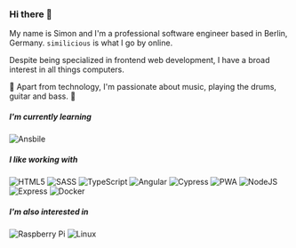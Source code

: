 ### Hi there 👋
My name is Simon and I'm a professional software engineer based in Berlin, Germany. `similicious` is what I go by online.

Despite being specialized in frontend web development, I have a broad interest in all things computers. 

🎵 Apart from technology, I'm passionate about music, playing the drums, guitar and bass. 🤘

##### I'm currently learning
![Ansbile](https://img.shields.io/badge/Ansible-%23EE0000?style=for-the-badge&logo=ansible)
##### I like working with
![HTML5](https://img.shields.io/badge/HTML5-%23E34F26?style=for-the-badge&logo=html5&logoColor=white)
![SASS](https://img.shields.io/badge/SASS-%23CC6699?style=for-the-badge&logo=sass&logoColor=white)
![TypeScript](https://img.shields.io/badge/TypeScript-%233178C6?style=for-the-badge&logo=typescript&logoColor=white)
![Angular](https://img.shields.io/badge/Angular-%23DD0031?style=for-the-badge&logo=angular)
![Cypress](https://img.shields.io/badge/Cypress-%2317202C?style=for-the-badge&logo=cypress&logoColor=white)
![PWA](https://img.shields.io/badge/PWA-%235A0FC8?style=for-the-badge&logo=pwa&logoColor=white)
![NodeJS](https://img.shields.io/badge/NodeJS-%23339933?style=for-the-badge&logo=node.js&logoColor=white)
![Express](https://img.shields.io/badge/Express-%23000000?style=for-the-badge&logo=express&logoColor=white)
![Docker](https://img.shields.io/badge/Docker-%232496ED?style=for-the-badge&logo=docker&logoColor=white)
##### I'm also interested in
![Raspberry Pi](https://img.shields.io/badge/Rasberry%20Pi-%23A22846?style=for-the-badge&logo=raspberrypi&logoColor=white)
![Linux](https://img.shields.io/badge/Linux-%23FCC624?style=for-the-badge&logo=linux&logoColor=black)
